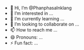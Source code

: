 - 👋 Hi, I’m @Phanphasalnklang
- 👀 I’m interested in ...
- 🌱 I’m currently learning ...
- 💞️ I’m looking to collaborate on ...
- 📫 How to reach me ...
- 😄 Pronouns: ...
- ⚡ Fun fact: ...

<!---
Phanphasalnklang/Phanphasalnklang is a ✨ special ✨ repository because its `README.md` (this file) appears on your GitHub profile.
You can click the Preview link to take a look at your changes.
--->
